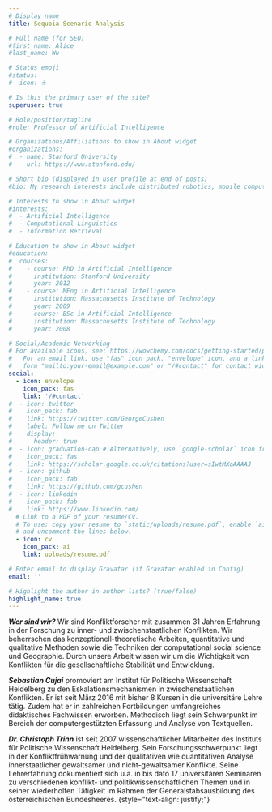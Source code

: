 ```yaml
---
# Display name
title: Sequoia Scenario Analysis

# Full name (for SEO)
#first_name: Alice
#last_name: Wu

# Status emoji
#status:
#  icon: ☕️

# Is this the primary user of the site?
superuser: true

# Role/position/tagline
#role: Professor of Artificial Intelligence

# Organizations/Affiliations to show in About widget
#organizations:
#  - name: Stanford University
#    url: https://www.stanford.edu/

# Short bio (displayed in user profile at end of posts)
#bio: My research interests include distributed robotics, mobile computing and programmable #matter.

# Interests to show in About widget
#interests:
#  - Artificial Intelligence
#  - Computational Linguistics
#  - Information Retrieval

# Education to show in About widget
#education:
#  courses:
#    - course: PhD in Artificial Intelligence
#      institution: Stanford University
#      year: 2012
#    - course: MEng in Artificial Intelligence
#      institution: Massachusetts Institute of Technology
#      year: 2009
#    - course: BSc in Artificial Intelligence
#      institution: Massachusetts Institute of Technology
#      year: 2008

# Social/Academic Networking
# For available icons, see: https://wowchemy.com/docs/getting-started/page-builder/#icons
#   For an email link, use "fas" icon pack, "envelope" icon, and a link in the
#   form "mailto:your-email@example.com" or "/#contact" for contact widget.
social:
  - icon: envelope
    icon_pack: fas
    link: '/#contact'
#  - icon: twitter
#    icon_pack: fab
#    link: https://twitter.com/GeorgeCushen
#    label: Follow me on Twitter
#    display:
#      header: true
#  - icon: graduation-cap # Alternatively, use `google-scholar` icon from `ai` icon pack
#    icon_pack: fas
#    link: https://scholar.google.co.uk/citations?user=sIwtMXoAAAAJ
#  - icon: github
#    icon_pack: fab
#    link: https://github.com/gcushen
#  - icon: linkedin
#    icon_pack: fab
#    link: https://www.linkedin.com/
  # Link to a PDF of your resume/CV.
  # To use: copy your resume to `static/uploads/resume.pdf`, enable `ai` icons in `params.yaml`,
  # and uncomment the lines below.
  - icon: cv
    icon_pack: ai
    link: uploads/resume.pdf

# Enter email to display Gravatar (if Gravatar enabled in Config)
email: ''

# Highlight the author in author lists? (true/false)
highlight_name: true
---
```


***Wer sind wir?*** Wir sind Konfliktforscher mit zusammen 31 Jahren Erfahrung in der Forschung zu inner- und zwischenstaatlichen Konflikten. Wir beherrschen das konzeptionell-theoretische Arbeiten, quantitative und qualitative Methoden sowie die Techniken der computational social science und Geographie. Durch unsere Arbeit wissen wir um die Wichtigkeit von Konflikten für die gesellschaftliche Stabilität und Entwicklung.<br>

***Sebastian Cujai*** promoviert am Institut für Politische Wissenschaft Heidelberg zu den Eskalationsmechanismen in zwischenstaatlichen Konflikten. Er ist seit März 2016 mit bisher 8 Kursen in die universitäre Lehre tätig. Zudem hat er in zahlreichen Fortbildungen umfangreiches didaktisches Fachwissen erworben. Methodisch liegt sein Schwerpunkt im Bereich der computergestützten Erfassung und Analyse von Textquellen.<br>

***Dr. Christoph Trinn*** ist seit 2007 wissenschaftlicher Mitarbeiter des Instituts für Politische Wissenschaft Heidelberg. Sein Forschungsschwerpunkt liegt in der Konfliktfrühwarnung und der qualitativen wie quantitativen Analyse innerstaatlicher gewaltsamer und nicht-gewaltsamer Konflikte. Seine Lehrerfahrung dokumentiert sich u.a. in bis dato 17 universitären Seminaren zu verschiedenen konflikt- und politikwissenschaftlichen Themen und in seiner wiederholten Tätigkeit im Rahmen der Generalstabsausbildung des österreichischen Bundesheeres.
{style="text-align: justify;"}
